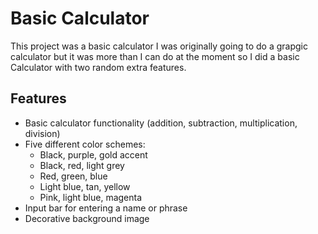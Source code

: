 # Basic Calculator

This project was a basic calculator I was originally going to do a grapgic calculator but it was more than I can do at the moment
so I did a basic Calculator with two random extra features.

## Features

- Basic calculator functionality (addition, subtraction, multiplication, division)
- Five different color schemes:
  - Black, purple, gold accent
  - Black, red, light grey
  - Red, green, blue
  - Light blue, tan, yellow
  - Pink, light blue, magenta
- Input bar for entering a name or phrase
- Decorative background image
